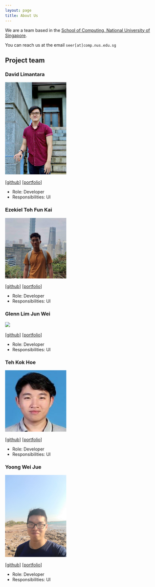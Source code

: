 ```yaml
---
layout: page
title: About Us
---
```


We are a team based in the [School of Computing, National University of Singapore](http://www.comp.nus.edu.sg).

You can reach us at the email `seer[at]comp.nus.edu.sg`

## Project team

### David Limantara

<img src="images/xsaints19x.png" width="200px">

[[github](http://github.com/xsaintsx19)]
[[portfolio](team/xsaintsx19.md)]

* Role: Developer
* Responsibilities: UI

### Ezekiel Toh Fun Kai

<img src="images/takufunkai.png" width="200px">

[[github](https://github.com/takufunkai)]
[[portfolio](team/takufunkai.md)]

* Role: Developer
* Responsibilities: UI

### Glenn Lim Jun Wei

<img src="images/glennljw.png" width="200px">

[[github](http://github.com/glennljw)]
[[portfolio](team/glennljw.md)]

* Role: Developer
* Responsibilities: UI

### Teh Kok Hoe

<img src="images/tehkokhoe.png" width="200px">

[[github](http://github.com/tehkokhoe)]
[[portfolio](team/tehkokhoe.md)]

* Role: Developer
* Responsibilities: UI

### Yoong Wei Jue

<img src="images/weijuey.png" width="200px">

[[github](http://github.com/weijuey)]
[[portfolio](team/weijuey.md)]

* Role: Developer
* Responsibilities: UI
